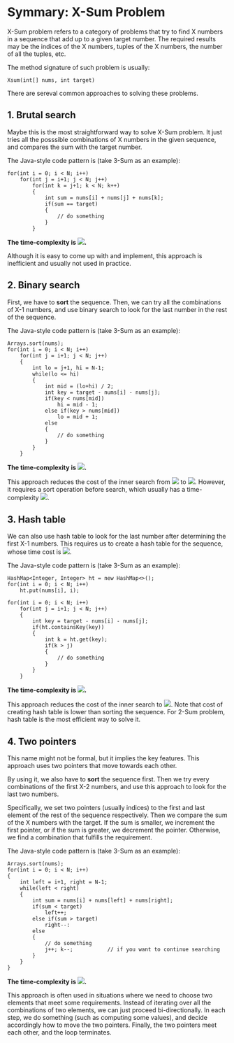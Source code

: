 # Symmary: X-Sum Problem
X-Sum problem refers to a category of problems that try to find X numbers in a sequence that add up to a given target number.
The required results may be the indices of the X numbers, tuples of the X numbers, the number of all the tuples, etc.

The method signature of such problem is usually:

    Xsum(int[] nums, int target)

There are sereval common approaches to solving these problems.

## 1. Brutal search
Maybe this is the most straightforward way to solve X-Sum problem. 
It just tries all the posssible combinations of X numbers in the given sequence, and compares the sum with the target number.

The Java-style code pattern is (take 3-Sum as an example):

    for(int i = 0; i < N; i++)
        for(int j = i+1; j < N; j++)
            for(int k = j+1; k < N; k++)
            {
                int sum = nums[i] + nums[j] + nums[k];
                if(sum == target)
                {
                    // do something
                }
            }           

<b>The time-complexity is <img src="http://www.forkosh.com/mathtex.cgi?O\left(n^X\right)">.</b>

Although it is easy to come up with and implement, this approach is inefficient and usually not used in practice.

## 2. Binary search
First, we have to <b>sort</b> the sequence. 
Then, we can try all the combinations of X-1 numbers, and use binary search to look for the last number in the rest of the sequence.

The Java-style code pattern is (take 3-Sum as an example):

    Arrays.sort(nums);
    for(int i = 0; i < N; i++)
        for(int j = i+1; j < N; j++)
        {
            int lo = j+1, hi = N-1;
            while(lo <= hi)
            {
                int mid = (lo+hi) / 2;
                int key = target - nums[i] - nums[j];
                if(key < nums[mid])
                    hi = mid - 1;
                else if(key > nums[mid])
                    lo = mid + 1;
                else
                {
                    // do something
                }
            }
        }        

<b>The time-complexity is <img src="http://www.forkosh.com/mathtex.cgi?O\left(n^{X-1}\log%20n\right)">.</b>

This approach reduces the cost of the inner search from <img src="http://www.forkosh.com/mathtex.cgi?O\left(n\right)"> to <img src="http://www.forkosh.com/mathtex.cgi?O\left(\log%20n\right)">. However, it requires a sort operation before search, 
which usually has a time-complexity <img src="http://www.forkosh.com/mathtex.cgi?O\left(\log%20n\right)">.

## 3. Hash table
We can also use hash table to look for the last number after determining the first X-1 numbers. 
This requires us to create a hash table for the sequence, whose time cost is <img src="http://www.forkosh.com/mathtex.cgi?O\left(n\right)">.

The Java-style code pattern is (take 3-Sum as an example):

    HashMap<Integer, Integer> ht = new HashMap<>();
    for(int i = 0; i < N; i++)
        ht.put(nums[i], i);
    
    for(int i = 0; i < N; i++)
        for(int j = i+1; j < N; j++)
        {
            int key = target - nums[i] - nums[j];
            if(ht.containsKey(key))
            {
                int k = ht.get(key);
                if(k > j)
                {
                    // do something
                }
            }
        }

<b>The time-complexity is <img src="http://www.forkosh.com/mathtex.cgi?O\left(n^{X-1}\right)">.</b>

This approach reduces the cost of the inner search to <img src="http://www.forkosh.com/mathtex.cgi?O\left(1\right)">. 
Note that cost of creating hash table is lower than sorting the sequence. For 2-Sum problem, hash table is the most efficient way to solve it.

## 4. Two pointers
This name might not be formal, but it implies the key features. This approach uses two pointers that move towards each other. 

By using it, we also have to <b>sort</b> the sequence first. Then we try every combinations of the first X-2 numbers, 
and use this approach to look for the last two numbers. 

Specifically, we set two pointers (usually indices) to the first and last element of the rest of the sequence respectively. 
Then we compare the sum of the X numbers with the target. If the sum is smaller, we increment the first pointer, 
or if the sum is greater, we decrement the pointer. Otherwise, we find a combination that fulfills the requirement.

The Java-style code pattern is (take 3-Sum as an example):

    Arrays.sort(nums);
    for(int i = 0; i < N; i++)
    {
        int left = i+1, right = N-1;
        while(left < right)
        {
            int sum = nums[i] + nums[left] + nums[right];
            if(sum < target)
                left++;
            else if(sum > target)
                right--:
            else
            {
                // do something
                j++; k--;           // if you want to continue searching
            }
        }
    }
    
<b>The time-complexity is <img src="http://www.forkosh.com/mathtex.cgi?O\left(n^{X-1}\right)">.</b>

This approach is often used in situations where we need to choose two elements that meet some requirements. 
Instead of iterating over all the combinations of two elements, we can just proceed bi-directionally.
In each step, we do something (such as computing some values), and decide accordingly how to move the two pointers. 
Finally, the two pointers meet each other, and the loop terminates.
